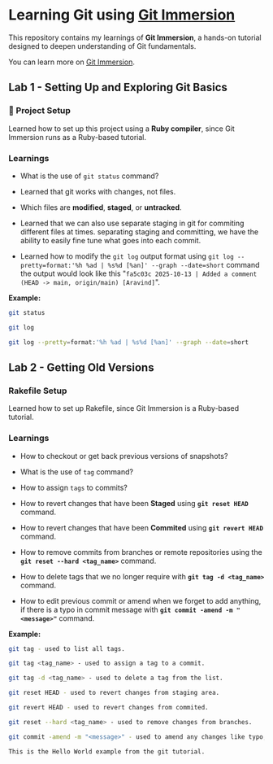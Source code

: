 # Learning Git using [Git Immersion](https://gitimmersion.com)

This repository contains my learnings of **Git Immersion**,  a hands-on tutorial designed to deepen understanding of Git fundamentals. 

You can learn more on [Git Immersion](https://gitimmersion.com).

## Lab 1 - Setting Up and Exploring Git Basics

### 👾 Project Setup
Learned how to set up this project using a **Ruby compiler**, since Git Immersion runs as a Ruby-based tutorial.  

### Learnings

- What is the use of `git status` command?

- Learned that git works with changes, not files.


- Which files are **modified**, **staged**, or **untracked**.

- Learned that we can also use separate staging in git for commiting different files at times.
separating staging and committing, we have the ability to easily fine tune what goes into each commit.

- Learned how to modify the `git log` output format using `git log --pretty=format:'%h %ad | %s%d [%an]' --graph --date=short` command the output would look like this "`fa5c03c 2025-10-13 | Added a comment (HEAD -> main, origin/main) [Aravind]`".

**Example:**
```bash
git status

git log

git log --pretty=format:'%h %ad | %s%d [%an]' --graph --date=short

```
## Lab 2 - Getting Old Versions

###  Rakefile Setup
Learned how to set up Rakefile, since Git Immersion is a Ruby-based tutorial.  

### Learnings

- How to checkout or get back previous versions of snapshots?

- What is the use of `tag` command?

- How to assign `tags` to commits?

- How to revert changes that have been **Staged** using **`git reset HEAD`** command.

- How to revert changes that have been **Commited** using **`git revert HEAD`** command.

- How to remove commits from branches or remote repositories using the **`git reset --hard <tag_name>`** command.

- How to delete tags that we no longer require with **`git tag -d <tag_name>`** command.

- How to edit previous commit or amend when we forget to add anything, if there is a typo in commit message with **`git commit -amend -m "<message>"`** command.

**Example:**
```bash
git tag - used to list all tags.

git tag <tag_name> - used to assign a tag to a commit.

git tag -d <tag_name> - used to delete a tag from the list.

git reset HEAD - used to revert changes from staging area.

git revert HEAD - used to revert changes from commited.

git reset --hard <tag_name> - used to remove changes from branches.

git commit -amend -m "<message>" - used to amend any changes like typo, files to recent commit.

This is the Hello World example from the git tutorial.
